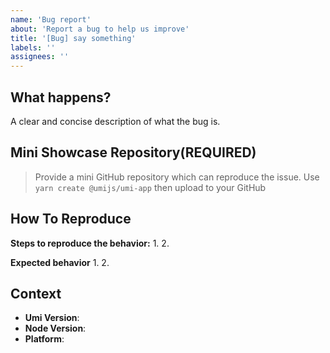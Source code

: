 ```yaml
---
name: 'Bug report'
about: 'Report a bug to help us improve'
title: '[Bug] say something'
labels: ''
assignees: ''
---
```


## What happens?

A clear and concise description of what the bug is.

## Mini Showcase Repository(REQUIRED)

> Provide a mini GitHub repository which can reproduce the issue. Use `yarn create @umijs/umi-app` then upload to your GitHub

<!-- https://github.com/YOUR_REPOSITORY_URL -->

## How To Reproduce

**Steps to reproduce the behavior:** 1. 2.

**Expected behavior** 1. 2.

## Context

- **Umi Version**:
- **Node Version**:
- **Platform**:
